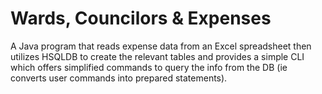 # Wards, Councilors & Expenses
A Java program that reads expense data from an Excel spreadsheet then utilizes HSQLDB to create the relevant tables and provides a simple CLI which offers simplified commands to query the info from the DB (ie converts user commands into prepared statements).
